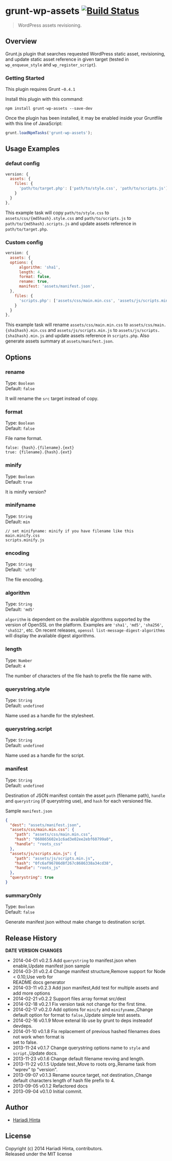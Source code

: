 # grunt-wp-assets  [![Build Status](https://travis-ci.org/roots/grunt-wp-assets.png?branch=master)](https://travis-ci.org/roots/grunt-wp-assets)

> WordPress assets revisioning.

## Overview

Grunt.js plugin that searches requested WordPress static asset, revisioning, and update static asset reference in given target (tested in `wp_enqueue_style` and `wp_register_script`).

### Getting Started
This plugin requires Grunt `~0.4.1`

Install this plugin with this command:

```shell
npm install grunt-wp-assets --save-dev
```

Once the plugin has been installed, it may be enabled inside your Gruntfile with this line of JavaScript:

```js
grunt.loadNpmTasks('grunt-wp-assets');
```

## Usage Examples

### defaut config


```javascript
version: {
  assets: {
    files: {
      'path/to/target.php': ['path/to/style.css', 'path/to/scripts.js']
    }
  }
},

```

This example task will copy `path/to/style.css` to `assets/css/{md5hash}.style.css` and `path/to/scripts.js` to `path/to/{md5hash}.scripts.js` and update assets reference in `path/to/target.php`.

### Custom config


```javascript
version: {
  assets: {
  options: {
      algorithm: 'sha1',
      length: 4,
      format: false,
      rename: true,
      manifest: 'assets/manifest.json',
  },
    files: {
      'scripts.php': ['assets/css/main.min.css', 'assets/js/scripts.min.js']
    }
  }
},

```

This example task will rename `assets/css/main.min.css` to `assets/css/main.{sha1hash}.min.css` and `assets/js/scripts.min.js` to `assets/js/scripts.{sha1hash}.min.js` and update assets reference in `scripts.php`. Also generate assets summary at `assets/manifest.json`.

## Options

### rename

Type: `Boolean`  
Default: `false`

It will rename the `src` target instead of copy.

### format

Type: `Boolean`  
Default: `false`

File name format.
```
false: {hash}.{filename}.{ext}
true: {filename}.{hash}.{ext}
```

### minify

Type: `Boolean`  
Default: `true`

It is minify version?

### minifyname

Type: `String`  
Default: `min`

```
// set minifyname: minify if you have filename like this
main.minify.css
scripts.minify.js
```

### encoding

Type: `String`  
Default: `'utf8'`

The file encoding.

### algorithm

Type: `String`  
Default: `'md5'`

`algorithm` is dependent on the available algorithms supported by the version of OpenSSL on the platform. Examples are `'sha1'`, `'md5'`, `'sha256'`, `'sha512'`, etc. On recent releases, `openssl list-message-digest-algorithms` will display the available digest algorithms.

### length

Type: `Number`  
Default: `4`

The number of characters of the file hash to prefix the file name with.

### querystring.style

Type: `String`  
Default: `undefined`

Name used as a handle for the stylesheet.

### querystring.script

Type: `String`  
Default: `undefined`

Name used as a handle for the script.

### manifest

Type: `String`  
Default: `undefined`

Destination of JSON manifest contain the asset `path` (filename path), `handle` and `querystring` (if querystring use), and `hash` for each versioned file.

Sample `manifest.json`
```json
{
  "dest": "assets/manifest.json",
  "assets/css/main.min.css": {
    "path": "assets/css/main.min.css",
    "hash": "060865602e1c6ad3e02ee2ebf60799a0",
    "handle": "roots_css"
  },
  "assets/js/scripts.min.js": {
    "path": "assets/js/scripts.min.js",
    "hash": "0fc6af96786d8f267c8686338a34cd38",
    "handle": "roots_js"
  },
  "querystring": true
}
```

### summaryOnly

Type: `Boolean`  
Default: `false`

Generate manifest json without make change to destination script.



## Release History
**DATE**       **VERSION**   **CHANGES**                                                                
* 2014-04-01   v0.2.5        Add `querystring` to manifest.json when enable,Update manifest json sample 
* 2014-03-31   v0.2.4        Change manifest structure,Remove support for Node < 0.10,Use verb for      
                             README docs generator                                                      
* 2014-03-11   v0.2.3        Add json manifest,Add test for multiple assets and add more options        
* 2014-02-21   v0.2.2        Support files array format src/dest                                        
* 2014-02-18   v0.2.1        Fix version task not change for the first time.                            
* 2014-02-17   v0.2.0        Add options for `minify` and `minifyname`.,Change default option for format
                             to `false`.,Update simple test assets.                                     
* 2014-02-16   v0.1.9        Move extenal lib use by grunt to deps insteadof devdeps.                   
* 2014-01-10   v0.1.8        Fix replacement of previous hashed filenames does not work when format is  
                             set to false.                                                              
* 2013-11-24   v0.1.7        Change querystring options name to `style` and `script`.,Update docs.      
* 2013-11-23   v0.1.6        Change default filename revving and length.                                
* 2013-11-22   v0.1.5        Update test.,Move to roots org.,Rename task from "wprev" tp "version".     
* 2013-09-07   v0.1.3        Rename source target, not destination.,Change default characters length of 
                             hash file prefix to 4.                                                     
* 2013-09-05   v0.1.2        Refactored docs                                                            
* 2013-09-04   v0.1.0        Initial commit.                                                            

## Author

+ [Hariadi Hinta](https://github.com/hariadi)

## License
Copyright (c) 2014 Hariadi Hinta, contributors.  
Released under the MIT license
